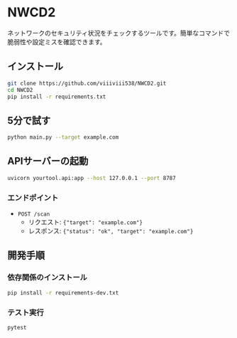 # NWCD2

ネットワークのセキュリティ状況をチェックするツールです。簡単なコマンドで脆弱性や設定ミスを確認できます。

## インストール

```bash
git clone https://github.com/viiiviii538/NWCD2.git
cd NWCD2
pip install -r requirements.txt
```

## 5分で試す

```bash
python main.py --target example.com
```

## APIサーバーの起動

```bash
uvicorn yourtool.api:app --host 127.0.0.1 --port 8787
```

### エンドポイント

- `POST /scan`
  - リクエスト: `{"target": "example.com"}`
  - レスポンス: `{"status": "ok", "target": "example.com"}`

## 開発手順

### 依存関係のインストール

```bash
pip install -r requirements-dev.txt
```

### テスト実行

```bash
pytest
```
